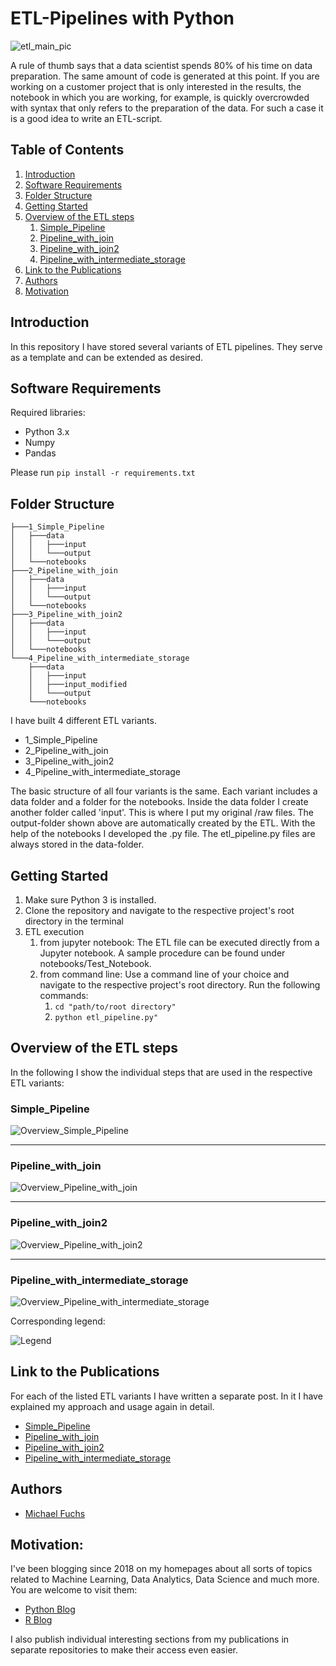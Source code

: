 
# ETL-Pipelines with Python


![etl_main_pic](images/pipelines.png)

A rule of thumb says that a data scientist spends 80% of his time on data preparation. The same amount of code is generated at this point. If you are working on a customer project that is only interested in the results, the notebook in which you are working, for example, is quickly overcrowded with syntax that only refers to the preparation of the data. For such a case it is a good idea to write an ETL-script. 


## Table of Contents
1. [Introduction](#introduction)
2. [Software Requirements](#software_requirements)
3. [Folder Structure](#folder_structure)
4. [Getting Started](#getting_started)
5. [Overview of the ETL steps](#overview)
    1. [Simple_Pipeline](#simple_pipeline)
    2. [Pipeline_with_join](#pipeline_with_join)
    3. [Pipeline_with_join2](#pipeline_with_join2)
    4. [Pipeline_with_intermediate_storage](#pipeline_with_intermediate_storage)  
6. [Link to the Publications](#link_publications)    
7. [Authors](#authors)
8. [Motivation](#motivation)




<a name="introduction"></a>

## Introduction

In this repository I have stored several variants of ETL pipelines. They serve as a template and can be extended as desired.

<a name="software_requirements"></a>

## Software Requirements

Required libraries:

+ Python 3.x
+ Numpy
+ Pandas


Please run ```pip install -r requirements.txt```



<a name="folder_structure"></a>

## Folder Structure

```
├───1_Simple_Pipeline
│   ├───data
│   │   ├───input
│   │   └───output
│   └───notebooks
├───2_Pipeline_with_join
│   ├───data
│   │   ├───input
│   │   └───output
│   └───notebooks
├───3_Pipeline_with_join2
│   ├───data
│   │   ├───input
│   │   └───output
│   └───notebooks
└───4_Pipeline_with_intermediate_storage
    ├───data
    │   ├───input
    │   ├───input_modified
    │   └───output
    └───notebooks
```

I have built 4 different ETL variants. 

+ 1_Simple_Pipeline
+ 2_Pipeline_with_join
+ 3_Pipeline_with_join2
+ 4_Pipeline_with_intermediate_storage

The basic structure of all four variants is the same. 
Each variant includes a data folder and a folder for the notebooks.
Inside the data folder I create another folder called 'input'. This is where I put my original /raw files.
The output-folder shown above are automatically created by the ETL.
With the help of the notebooks I developed the .py file. The etl_pipeline.py files are always stored in the data-folder.



<a name="getting_started"></a>

## Getting Started

1. Make sure Python 3 is installed.
2. Clone the repository and navigate to the respective project's root directory in the terminal
3.  ETL execution
    1. from jupyter notebook: The ETL file can be executed directly from a Jupyter notebook. A sample procedure can be found under notebooks/Test_Notebook.
    2. from command line: Use a command line of your choice and navigate to the respective project's root directory. Run the following commands:
        1. ```cd "path/to/root directory"```
        2. ```python etl_pipeline.py"```



<a name="overview"></a>

## Overview of the ETL steps

In the following I show the individual steps that are used in the respective ETL variants:

<a name="simple_pipeline"></a>

### Simple_Pipeline

![Overview_Simple_Pipeline](images/Overview_Simple_Pipeline.png)

--------------------------------------------------------------------------------------------------------

<a name="pipeline_with_join"></a>

### Pipeline_with_join

![Overview_Pipeline_with_join](images/Overview_Pipeline_with_join.png)

--------------------------------------------------------------------------------------------------------

<a name="pipeline_with_join2"></a>

### Pipeline_with_join2

![Overview_Pipeline_with_join2](images/Overview_Pipeline_with_join2.png)

--------------------------------------------------------------------------------------------------------

<a name="pipeline_with_intermediate_storage"></a>

### Pipeline_with_intermediate_storage

![Overview_Pipeline_with_intermediate_storage](images/Overview_Pipeline_with_intermediate_storage.png)

Corresponding legend:

![Legend](images/Legend.png)
 

<a name="link_publications"></a>

## Link to the Publications

For each of the listed ETL variants I have written a separate post. In it I have explained my approach and usage again in detail.

+ [Simple_Pipeline](https://michael-fuchs-python.netlify.app/2020/11/24/etl-simple-pipeline/)
+ [Pipeline_with_join](https://michael-fuchs-python.netlify.app/2020/11/25/etl-pipeline-with-join/)
+ [Pipeline_with_join2](https://michael-fuchs-python.netlify.app/2020/11/26/etl-pipeline-with-join2/)
+ [Pipeline_with_intermediate_storage](https://michael-fuchs-python.netlify.app/2020/11/27/etl-pipeline-with-intermediate-storage/)


<a name="authors"></a>

## Authors

+ [Michael Fuchs](https://github.com/MFuchs1989)

<a name="motivation"></a>

## Motivation: 

I've been blogging since 2018 on my homepages about all sorts of topics related to Machine Learning, Data Analytics, Data Science and much more.
You are welcome to visit them:

+ [Python Blog](https://michael-fuchs-python.netlify.app/)
+ [R Blog](https://michael-fuchs.netlify.app/)

I also publish individual interesting sections from my publications in separate repositories to make their access even easier. 
